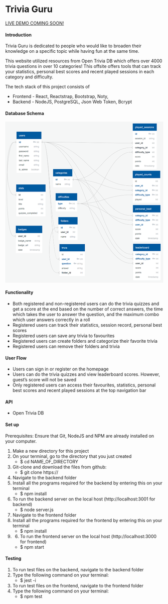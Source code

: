 # Trivia Guru
[LIVE DEMO COMING SOON!](https://)

#### Introduction

Trivia Guru is dedicated to people who would like to broaden their knowledge on a specific topic while having fun at the same time.

This website utilized resources from Open Trivia DB which offers over 4000 trivia questions in over 10 categories! This offsite offers tools that can track your statistics, personal best scores and recent played sessions in each category and difficulty.

The tech stack of this project consists of 
- Frontend - React, Reactstrap, Bootstrap, Noty,
- Backend - NodeJS, PostgreSQL, Json Web Token, Bcrypt

#### Database Schema

![](schemas.png)

#### Functionality

* Both registered and non-registered users can do the trivia quizzes and get a score at the end based on the number of correct answers, the time which takes the user to answer the question, and the maximum combo which user answers correctly in a roll
* Registered users can track their statistics, session record, personal best scores 
* Registered users can save any trivia to favourites
* Registered users can create folders and categorize their favorite trivia
* Registered users can remove their folders and trivia 

#### User Flow

* Users can sign in or register on the homepage
* Users can do the trivia quizzes and view leaderboard scores. However, guest’s score will not be saved
* Only registered users can access their favourites, statistics, personal best scores and recent played sessions at the top navigation bar


#### API

* Open Trivia DB


#### Set up

Prerequisites: Ensure that Git, NodeJS and NPM are already installed on your computer.

1. Make a new directory for this project
2. On your terminal, go to the directory that you just created
    * $ cd NAME_OF_DIRECTORY
3. Git-clone and download the files from github:
    * $ git clone https://
4. Navigate to the backend folder
5. Install all the programs required for the backend by entering this on your terminal
    * $ npm install 
6. To run the backend server on the local host (http://localhost:3001 for backend)
    * $ node server.js 
7. Navigate to the frontend folder
8. Install all the programs required for the frontend by entering this on your terminal
    * $ npm install 
9. 6. To run the frontend server on the local host (http://localhost:3000 for frontend)
    * $ npm start

#### Testing

1. To run test files on the backend, navigate to the backend folder
2. Type the following command on your terminal:
    * $ jest -i
3. To run test files on the frontend, navigate to the frontend folder
4. Type the following command on your terminal:
    * $ npm test